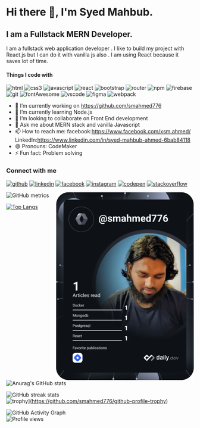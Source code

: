 <!-- ### Hi there 👋

<!--
**smahmed776/smahmed776** is a ✨ _special_ ✨ repository because its `README.md` (this file) appears on your GitHub profile.

Here are some ideas to get you started:

- 🔭 I’m currently working on ...
- 🌱 I’m currently learning ...
- 👯 I’m looking to collaborate on ...
- 🤔 I’m looking for help with ...
- 💬 Ask me about ...
- 📫 How to reach me: ...
- 😄 Pronouns: ...
- ⚡ Fun fact: ...
-->

 


 
 

 
<!--  custom editing starts from here  -->


# Hi there 👋, I'm Syed Mahbub.
## I am a Fullstack MERN Developer.


I am a fullstack web application developer . I like to build my project with React.js but I can do it with vanilla js also . I am using React because it  saves lot of time. 



#### Things I code with

 <img src='https://img.shields.io/badge/HTML5-E34F26?style=for-the-badge&logo=html5&logoColor=white' alt='html' height='30'> <img src='https://img.shields.io/badge/CSS3-1572B6?style=for-the-badge&logo=css3&logoColor=white' alt='css3' height='30'> <img src='https://img.shields.io/badge/JavaScript-323330?style=for-the-badge&logo=javascript&logoColor=F7DF1E' alt='javascript' height='30'> <img src='https://img.shields.io/badge/React-20232A?style=for-the-badge&logo=react&logoColor=61DAFB' alt='react' height='30'> <img src='https://img.shields.io/badge/Bootstrap-563D7C?style=for-the-badge&logo=bootstrap&logoColor=white' alt='bootstrap' height='30'> <img src='https://img.shields.io/badge/React_Router-CA4245?style=for-the-badge&logo=react-router&logoColor=white' alt='router' height='30'>  <img src='https://img.shields.io/badge/npm-CB3837?style=for-the-badge&logo=npm&logoColor=white' alt='npm' height='30'>  <img src='https://img.shields.io/badge/firebase-ffca28?style=for-the-badge&logo=firebase&logoColor=black' alt='firebase' height='30'> <img src='https://img.shields.io/badge/Git-F05032?style=for-the-badge&logo=git&logoColor=white' alt='git' height='30'> <img src='https://img.shields.io/badge/Font_Awesome-339AF0?style=for-the-badge&logo=fontawesome&logoColor=white' alt='fontAwesome' height='30'> <img src='https://img.shields.io/badge/Visual_Studio_Code-0078D4?style=for-the-badge&logo=visual%20studio%20code&logoColor=white' alt='vscode' height='30'> <img src='https://img.shields.io/badge/Figma-F24E1E?style=for-the-badge&logo=figma&logoColor=white' alt='figma' height='30'> <img src='https://images.ctfassets.net/nj2caiz7hkjw/3VoFdDTP5SowwESKIOAgm/a111ddd784928b61045c8e811e1769be/webpack.png' alt='webpack' height='30'>
 
<!-- - ✔JAVASCRIPT 
- ✔REACT.JS 
- ✔HTML 
- ✔CSS 
- ✔BOOTSTRAP 
- ✔CONTEXT API 
- ✔NEXT.JS
- ✔NEST.JS
- ✔SOCKET.IO
- ✔TYPESCRIPT
- ✔NODE.JS
- ✔GIT 
- ✔WEBPACK -->


- 🔭 I’m currently working on https://github.com/smahmed776 
- 🌱 I’m currently learning Node.js 
- 👯 I’m looking to collaborate on Front End development 
- 💬 Ask me about MERN stack and vanilla Javascript 
- 📫 How to reach me: facebook:https://www.facebook.com/xsm.ahmed/                  LinkedIn:https://www.linkedin.com/in/syed-mahbub-ahmed-6bab84118
- 😄 Pronouns: CodeMaker  
- ⚡ Fun fact: Problem solving  

### Connect with me 

[<img src='https://img.shields.io/badge/GitHub-100000?style=for-the-badge&logo=github&logoColor=white' alt='github' height='30'>](https://github.com/smahmed776)  [<img src='https://img.shields.io/badge/LinkedIn-0077B5?style=for-the-badge&logo=linkedin&logoColor=white' alt='linkedin' height='30'>](https://www.linkedin.com/in/syed-mahbub-ahmed-6bab84118)  [<img src='https://img.shields.io/badge/Facebook-1877F2?style=for-the-badge&logo=facebook&logoColor=white' alt='facebook' height='30'>](https://www.facebook.com/xsm.ahmed)  [<img src='https://img.shields.io/badge/Instagram-E4405F?style=for-the-badge&logo=instagram&logoColor=white' alt='instagram' height='30'>](https://www.instagram.com/)  [<img src='https://img.shields.io/badge/Codepen-000000?style=for-the-badge&logo=codepen&logoColor=white' alt='codepen' height='30'>](https://codepen.io/atik65)  [<img src='https://img.shields.io/badge/Stack_Overflow-FE7A16?style=for-the-badge&logo=stack-overflow&logoColor=white' alt='stackoverflow' height='30'>](https://stackoverflow.com)  



![GitHub metrics](https://metrics.lecoq.io/smahmed776)  <a href="https://app.daily.dev/smahmed776"><img src="https://github.com/smahmed776/smahmed776/blob/main/devcard.svg"
                                                align="right"
                                                width=370 alt="Syed Mahbub's Dev Card"/></a>

<!-- [![Top Langs](https://github-readme-stats.vercel.app/api/top-langs/?username=smahmed776)](https://github.com/anuraghazra/github-readme-stats) -->
[![Top Langs](https://github-readme-stats.vercel.app/api/top-langs/?username=smahmed776&layout=compact&theme=radical)](https://github.com/smahmed776/github-readme-stats)

<!-- ![GitHub stats](https://github-readme-stats.vercel.app/api?username=smahmed776&show_icons=true&count_private=true)   -->
![Anurag's GitHub stats](https://github-readme-stats.vercel.app/api?username=smahmed776&show_icons=true&theme=radical)





![GitHub streak stats](https://github-readme-streak-stats.herokuapp.com/?user=smahmed776)  
![trophy](https://github-profile-trophy.vercel.app/?username=smahmed776)](https://github.com/smahmed776/github-profile-trophy)
 


![GitHub Activity Graph](https://activity-graph.herokuapp.com/graph?username=smahmed776)  
![Profile views](https://gpvc.arturio.dev/smahmed776)
